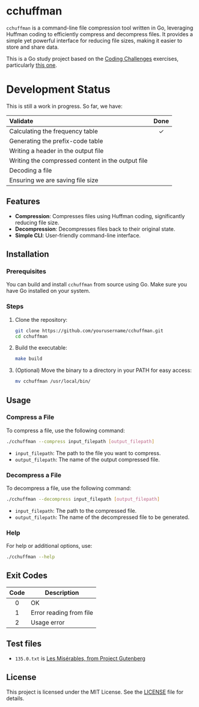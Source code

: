 # cchuffman

`cchuffman` is a command-line file compression tool written in Go, leveraging Huffman coding to efficiently compress and decompress files. It provides a simple yet powerful interface for reducing file sizes, making it easier to store and share data.

This is a Go study project based on the [Coding Challenges](https://codingchallenges.fyi) exercises, particularly [this one](https://codingchallenges.fyi/challenges/challenge-huffman).

# Development Status

This is still a work in progress. So far, we have:

Validate | Done
:--|:-:
Calculating the frequency table | ✓
Generating the prefix-code table | 
Writing a header in the output file |
Writing the compressed content in the output file | 
Decoding a file | 
Ensuring we are saving file size | 


## Features

- **Compression**: Compresses files using Huffman coding, significantly reducing file size.
- **Decompression**: Decompresses files back to their original state.
- **Simple CLI**: User-friendly command-line interface.

## Installation

### Prerequisites

You can build and install `cchuffman` from source using Go. Make sure you have Go installed on your system.

### Steps

1. Clone the repository:
   ```bash
   git clone https://github.com/yourusername/cchuffman.git
   cd cchuffman
   ```

1. Build the executable:
   ```bash
   make build
   ```

1. (Optional) Move the binary to a directory in your PATH for easy access:
   ```bash
   mv cchuffman /usr/local/bin/
   ```

## Usage

### Compress a File

To compress a file, use the following command:

```bash
./cchuffman --compress input_filepath [output_filepath]
```

* `input_filepath`: The path to the file you want to compress.
* `output_filepath`: The name of the output compressed file.

### Decompress a File

To decompress a file, use the following command:

```bash
./cchuffman --decompress input_filepath [output_filepath]
```

* `input_filepath`: The path to the compressed file.
* `output_filepath`: The name of the decompressed file to be generated.

### Help

For help or additional options, use:

```bash
./cchuffman --help
```

## Exit Codes

Code | Description
:-:|---
0 | OK
1 | Error reading from file
2 | Usage error

## Test files

* `135.0.txt` is [Les Misérables, from Project Gutenberg](https://www.gutenberg.org/files/135/135-0.txt)

## License

This project is licensed under the MIT License. See the [LICENSE](LICENSE) file for details.